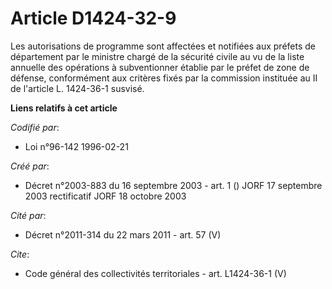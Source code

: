 # Article D1424-32-9

Les autorisations de programme sont affectées et notifiées aux préfets de département par le ministre chargé de la sécurité
civile au vu de la liste annuelle des opérations à subventionner établie par le préfet de zone de défense, conformément aux
critères fixés par la commission instituée au II de l'article L. 1424-36-1 susvisé.

**Liens relatifs à cet article**

_Codifié par_:

  - Loi n°96-142 1996-02-21

_Créé par_:

  - Décret n°2003-883 du 16 septembre 2003 - art. 1 () JORF 17 septembre 2003 rectificatif JORF 18 octobre 2003

_Cité par_:

  - Décret n°2011-314 du 22 mars 2011 - art. 57 (V)

_Cite_:

  - Code général des collectivités territoriales - art. L1424-36-1 (V)
